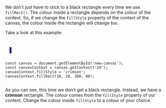 We don't just have to stick
to a black rectangle every time we
use `fillRect()`. The colour inside
a rectangle depends on the colour
of the context. So, if we change
the `fillStyle` property of the context of
the canvas, the colour inside the
rectangle will change too.

Take a look at this example:

<codeblock language="javascript" type="lesson">
<code>
<panel language="html">
  <canvas id="new-canvas" width="400px" height="100px" style="border: 3px solid midnightblue;"></canvas>
</panel>
<panel language="javascript">
const canvas = document.getElementById('new-canvas');
const canvasContext = canvas.getContext('2d');
canvasContext.fillStyle = 'crimson';
canvasContext.fillRect(10, 10, 380, 80);
</panel>
</code>
</codeblock>

As you can see, this time
we don't get a black rectangle. Instead,
we have a **crimson** rectangle. The colour
comes from the `fillStyle`
property of our context. Change the
colour inside `fillStyle` to a colour of
your choice.